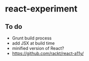 # react-experiment

## To do
- Grunt build process
- add JSX at build time
- minified version of React?
- https://github.com/rackt/react-a11y/
